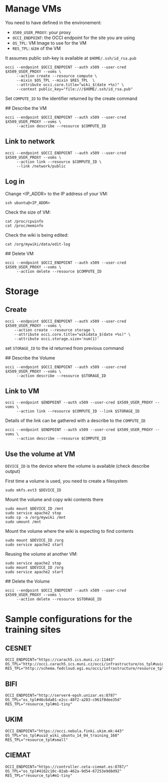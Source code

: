 
# Manage VMs

You need to have defined in the environement:
- `X509_USER_PROXY`: your proxy
- `OCCI_ENDPOINT`: the OCCI endpoint for the site you are using
- `OS_TPL`: VM Image to use for the VM
- `RES_TPL`: size of the VM

It assumes public ssh-key is available at `$HOME/.ssh/id_rsa.pub`

```
occi --endpoint $OCCI_ENDPOINT --auth x509 --user-cred $X509_USER_PROXY --voms \
     --action create --resource compute \
     --mixin $OS_TPL --mixin $RES_TPL  \
     --attribute occi.core.title="wiki_$(date +%s)" \
     --context public_key="file:///$HOME/.ssh/id_rsa.pub"
```

Set `COMPUTE_ID` to the identifier returned by the create command

## Describe the VM

```
occi --endpoint $OCCI_ENDPOINT --auth x509 --user-cred $X509_USER_PROXY --voms \
     --action describe --resource $COMPUTE_ID
```

## Link to network

```
occi --endpoint $OCCI_ENDPOINT --auth x509 --user-cred $X509_USER_PROXY --voms \
     --action link --resource $COMPUTE_ID \
     --link /network/public
```

## Log in

Change <IP_ADDR> to the IP address of your VM:

```
ssh ubuntu@<IP_ADDR>
```

Check the size of VM:
```
cat /proc/cpuinfo
cat /proc/meminfo
```
Check the wiki is being edited:
```
cat /org/mywiki/data/edit-log
```

## Delete VM

```
occi --endpoint $OCCI_ENDPOINT --auth x509 --user-cred $X509_USER_PROXY --voms \
     --action delete --resource $COMPUTE_ID
```

# Storage

## Create
 ```
occi --endpoint $OCCI_ENDPOINT --auth x509 --user-cred $X509_USER_PROXY --voms \
     --action create --resource storage \
     --attribute occi.core.title="wikidata_$(date +%s)" \
     --attribute occi.storage.size='num(1)'
```

set `STORAGE_ID` to the id returned from previous command

## Describe the Volume

```
occi --endpoint $OCCI_ENDPOINT --auth x509 --user-cred $X509_USER_PROXY --voms \
     --action describe --resource $STORAGE_ID
```

## Link to VM

```
occi --endpoint $ENDPOINT --auth x509 --user-cred $X509_USER_PROXY --voms \
     --action link --resource $COMPUTE_ID --link $STORAGE_ID
```

Details of the link can be gathered with a describe to the `COMPUTE_ID`

```
occi --endpoint $ENDPOINT --auth x509 --user-cred $X509_USER_PROXY --voms \
     --action describe --resource $COMPUTE_ID
```

## Use the volume at VM

`DEVICE_ID` is the device where the volume is available (check describe output)

First time a volume is used, you need to create a filesystem
```
sudo mkfs.ext3 $DEVICE_ID
```

Mount the volume and copy wiki contents there
```
sudo mount $DEVICE_ID /mnt
sudo service apache2 stop
sudo cp -a /org/mywiki /mnt
sudo umount /mnt
```

Mount the volume where the wiki is expecting to find contents
```
sudo mount $DEVICE_ID /org
sudo service apache2 start
```

Reusing the volume at another VM:
```
sudo service apache2 stop
sudo mount $DEVICE_ID /org
sudo service apache2 start
```

## Delete the Volume

```
occi --endpoint $OCCI_ENDPOINT --auth x509 --user-cred $X509_USER_PROXY --voms \
     --action delete --resource $STORAGE_ID
```



# Sample configurations for the training sites
## CESNET
```
OCCI_ENDPOINT="https://carach5.ics.muni.cz:11443"
OS_TPL="http://occi.carach5.ics.muni.cz/occi/infrastructure/os_tpl#uuid_training_moinmoinwiki_fedcloud_warg_126"
RES_TPL="http://schema.fedcloud.egi.eu/occi/infrastructure/resource_tpl#small"
```

## BIFI
```
OCCI_ENDPOINT="http://server4-epsh.unizar.es:8787"
OS_TPL="os_tpl#46c6da01-e2cc-48f2-a283-c961f8dee35d"
RES_TPL="resource_tpl#m1-tiny"
```

## UKIM
```
OCCI_ENDPOINT="https://occi.nebula.finki.ukim.mk:443"
OS_TPL="os_tpl#uuid_wiki_ubuntu_14_04_training_168"
RES_TPL="resource_tpl#small"
```

## CIEMAT
```
OCCI_ENDPOINT="https://controller.ceta-ciemat.es:8787/"
OS_TPL="os_tpl#4162c10c-82ab-462a-9d54-67253e9d8d92"
RES_TPL="resource_tpl#m1-tiny"
```
